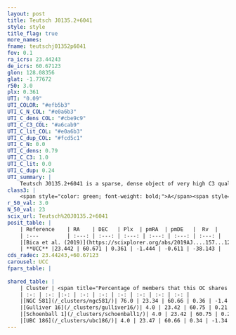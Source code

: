 ```yaml
---
layout: post
title: Teutsch J0135.2+6041
style: style
title_flag: true
more_names: 
fname: teutschj01352p6041
fov: 0.1
ra_icrs: 23.44243
de_icrs: 60.67123
glon: 128.08356
glat: -1.77672
r50: 3.0
plx: 0.361
UTI: "0.09"
UTI_COLOR: "#efb5b3"
UTI_C_N_COL: "#e0a6b3"
UTI_C_dens_COL: "#cbe9c9"
UTI_C_C3_COL: "#a6cab9"
UTI_C_lit_COL: "#e0a6b3"
UTI_C_dup_COL: "#fcd5c1"
UTI_C_N: 0.0
UTI_C_dens: 0.79
UTI_C_C3: 1.0
UTI_C_lit: 0.0
UTI_C_dup: 0.24
UTI_summary: |
    Teutsch J0135.2+6041 is a sparse, dense object of very high C3 quality. It is rarely studied in the literature, with no articles listed in the last 6 years.<br><br><span style="color: #99180f; font-weight: bold;">Warning: </span>This is likely a duplicate object, which shares a large percentage of members with at least one previously reported entry, and a very small percentage with at least one entry reported in the same catalogue.<br><br><span style="color: #99180f; font-weight: bold;">Warning: </span>contains less than 25 stars with <i>P>0.5</i> estimated.
class3: |
    <span style="color: green; font-weight: bold;">A</span><span style="color: green; font-weight: bold;">A</span>
r_50_val: 3.0
N_50_val: 23
scix_url: Teutsch%20J0135.2+6041
posit_table: |
    | Reference    | RA    | DEC   | Plx  | pmRA  | pmDE   |  Rv  |
    | :---         | :---: | :---: | :---: | :---: | :---: | :---: |
    |[Bica et al. (2019)](https://scixplorer.org/abs/2019AJ....157...12B) | 23.809 | 60.687 | -- | -- | -- | -- |
    | **UCC** |23.442 | 60.671 | 0.361 | -1.444 | -0.611 | -38.143 | 
cds_radec: 23.44243,+60.67123
carousel: UCC
fpars_table: |
    
shared_table: |
    | Cluster | <span title="Percentage of members that this OC shares with the ones listed">%</span>   | RA   | DEC   | Plx   | pmRA  | pmDE  | Rv | UTI |
    | :-: | :-: |:-: | :-: | :-: | :-: | :-: | :-: | :-: |
    |[NGC 581](/_clusters/ngc581/)| 76.0 | 23.34 | 60.66 | 0.36 | -1.4 | -0.58 | -38.14 |0.96 |
    |[Gulliver 16](/_clusters/gulliver16/)| 4.0 | 23.42 | 60.75 | 0.21 | -1.28 | -0.65 | -37.02 |0.02 |
    |[Schoenball 1](/_clusters/schoenball1/)| 4.0 | 23.42 | 60.75 | 0.23 | -1.29 | -0.65 | -37.74 |0.52 |
    |[UBC 186](/_clusters/ubc186/)| 4.0 | 23.47 | 60.66 | 0.34 | -1.34 | -0.51 | -- |0.15 |
---
```

